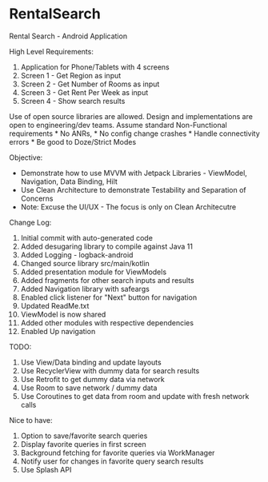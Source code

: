 # RentalSearch
Rental Search - Android Application

High Level Requirements:
1. Application for Phone/Tablets with 4 screens
2. Screen 1 - Get Region as input
3. Screen 2 - Get Number of Rooms as input
4. Screen 3 - Get Rent Per Week as input
5. Screen 4 - Show search results

Use of open source libraries are allowed. 
Design and implementations are open to engineering/dev teams.
Assume standard Non-Functional requirements 
    * No ANRs, 
    * No config change crashes
    * Handle connectivity errors
    * Be good to Doze/Strict Modes

Objective:
* Demonstrate how to use MVVM with Jetpack Libraries - ViewModel, Navigation, Data Binding, Hilt 
* Use Clean Architecture to demonstrate Testability and Separation of Concerns
* Note: Excuse the UI/UX - The focus is only on Clean Architecutre

Change Log:
1. Initial commit with auto-generated code
2. Added desugaring library to compile against Java 11
3. Added Logging - logback-android
4. Changed source library src/main/kotlin
5. Added presentation module for ViewModels
6. Added fragments for other search inputs and results
7. Added Navigation library with safeargs
8. Enabled click listener for "Next" button for navigation
9. Updated ReadMe.txt
10. ViewModel is now shared
11. Added other modules with respective dependencies
12. Enabled Up navigation

TODO:
1. Use View/Data binding and update layouts 
2. Use RecyclerView with dummy data for search results
3. Use Retrofit to get dummy data via network
4. Use Room to save network / dummy data
5. Use Coroutines to get data from room and update with fresh network calls

Nice to have:
1. Option to save/favorite search queries
2. Display favorite queries in first screen   
3. Background fetching for favorite queries via WorkManager
4. Notify user for changes in favorite query search results
5. Use Splash API 

